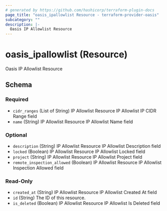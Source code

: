 ```yaml
---
# generated by https://github.com/hashicorp/terraform-plugin-docs
page_title: "oasis_ipallowlist Resource - terraform-provider-oasis"
subcategory: ""
description: |-
  Oasis IP Allowlist Resource
---
```


# oasis_ipallowlist (Resource)

Oasis IP Allowlist Resource



<!-- schema generated by tfplugindocs -->
## Schema

### Required

- `cidr_ranges` (List of String) IP Allowlist Resource IP Allowlist IP CIDR Range field
- `name` (String) IP Allowlist Resource IP Allowlist Name field

### Optional

- `description` (String) IP Allowlist Resource IP Allowlist Description field
- `locked` (Boolean) IP Allowlist Resource IP Allowlist Locked field
- `project` (String) IP Allowlist Resource IP Allowlist Project field
- `remote_inspection_allowed` (Boolean) IP Allowlist Resource IP Allowlist Inspection Allowed field

### Read-Only

- `created_at` (String) IP Allowlist Resource IP Allowlist Created At field
- `id` (String) The ID of this resource.
- `is_deleted` (Boolean) IP Allowlist Resource IP Allowlist Is Deleted field


